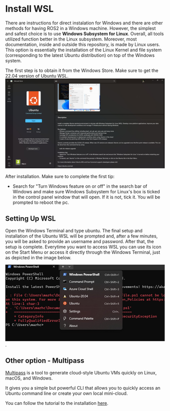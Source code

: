 # Install WSL

There are instructions for direct instalation for Windows and there are other methods for having ROS2 in a Windows machine. However, the simplest and safest choice is to use **Windows Subsystem for Linux**. Overall, all tools utilized function better in the Linux subsystem. Moreover, most documentation, inside and outside this repository, is made by Linux users. This option is essentially the installation of the Linux Kernel and file system (corresponding to the latest Ubuntu distribution) on top of the Windows system.

The first step is to obtain it from the Windows Store. Make sure to get the 22.04 version of Ubuntu WSL.
![Ubuntu WSL Windows Store Page](../../assets/ros2_setup/wsl-store.jpeg)

After installation. Make sure to complete the first tip: 
- Search for "Turn Windows feature on or off" in the search bar of Windows and make sure Windows Subsystem for Linux's box is ticked in the control panel window that will open. If it is not, tick it. You will be prompted to reboot the pc.

## Setting Up WSL

Open the Windows Terminal and type ubuntu. The final setup and installation of the Ubuntu WSL will be prompted and, after a few minutes, you will be asked to provide an username and password. After that, the setup is complete. Everytime you want to access WSL you can use its icon on the Start Menu or access it directly through the Windows Terminal, just as depicted in the image below.

![Windows Terminal Selecting WSL](../../assets/ros2_setup/wsl-dropdown.jpeg).

## Other option - Multipass

[Multipass](https://multipass.run) is a tool to generate cloud-style Ubuntu VMs quickly on Linux, macOS, and Windows.

It gives you a simple but powerful CLI that allows you to quickly access an Ubuntu command line or create your own local mini-cloud.

You can follow the tutorial to the installation [here](https://multipass.run/docs/how-to-guides#heading--install-multipass-).
